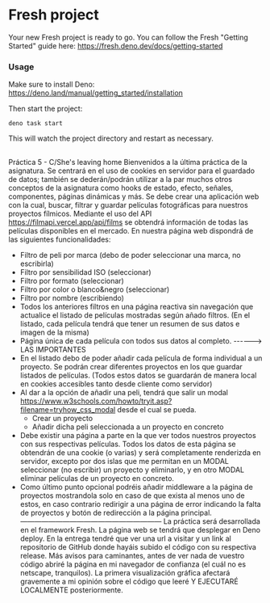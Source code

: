 # Fresh project

Your new Fresh project is ready to go. You can follow the Fresh "Getting
Started" guide here: https://fresh.deno.dev/docs/getting-started

### Usage

Make sure to install Deno: https://deno.land/manual/getting_started/installation

Then start the project:

```
deno task start
```

This will watch the project directory and restart as necessary.

##
Práctica 5 - C/She's leaving home
Bienvenidos a la última práctica de la asignatura.
Se centrará en el uso de cookies en servidor para el guardado de datos; también se dederán/podrán utilizar a la par muchos otros conceptos de la asignatura como hooks de estado, efecto, señales, componentes, páginas dinámicas y más.
Se debe crear una aplicación web con la cual, buscar, filtrar y guardar películas fotográficas para nuestros proyectos fílmicos.
Mediante el uso del API  https://filmapi.vercel.app/api/films se obtendrá información de todas las películas disponibles en el mercado.
En nuestra página web dispondrá de las siguientes funcionalidades:
- Filtro de peli por marca (debo de poder seleccionar una marca, no escribirla)
- Filtro por sensibilidad ISO (seleccionar)
- Filtro por formato (seleccionar)
- Filtro por color o blanco&negro (seleccionar)
- Filtro por nombre (escribiendo)
- Todos los anteriores filtros en una página reactiva sin navegación que actualice el listado de películas mostradas según añado filtros. (En el listado, cada película tendrá que tener un resumen de sus datos e imagen de la misma)
- Página única de cada película con todos sus datos al completo.
------> LAS IMPORTANTES
- En el listado debo de poder añadir cada película de forma individual a un proyecto. Se podrán crear diferentes proyectos en los que guardar listados de películas. (Todos estos datos se guardarán de manera local en cookies accesibles tanto desde cliente como servidor)
- Al dar a la opción de añadir una peli, tendrá que salir un modal  https://www.w3schools.com/howto/tryit.asp?filename=tryhow_css_modal desde el cual se pueda.
    - Crear un proyecto
    - Añadir dicha peli seleccionada a un proyecto en concreto
- Debe existir una página a parte en la que ver todos nuestros proyectos con sus respectivas películas. Todos los datos de esta página se obtendrán de una cookie (o varias) y será completamente renderizda en servidor, excepto por dos islas que me permitan en un MODAL seleccionar (no escribir) un proyecto y eliminarlo, y en otro MODAL eliminar películas de un proyecto en concreto.
- Como último punto opcional podréis añadir middleware a la página de proyectos mostrandola solo en caso de que exista al menos uno de estos, en caso contrario redirigir a una página de error indicando la falta de proyectos y botón de redirección a la página principal.
————————————————————
La práctica será desarrollada en el framework Fresh.
La página web se tendrá que desplegar en Deno deploy. En la entrega tendré que ver una url a visitar y un link al repositorio de GitHub donde hayáis subido el código con su respectiva release.
Más avisos para caminantes, antes de ver nada de vuestro código abriré la página en mi navegador de confianza (el cuál no es netscape, tranquilos). La primera visualización gráfica afectará gravemente a mi opinión sobre el código que leeré Y EJECUTARÉ LOCALMENTE posteriormente.

